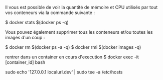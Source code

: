 Il vous est possible de voir la quantité de mémoire et CPU utilisés par tout vos conteneurs via la commande suivante :

$ docker stats $(docker ps -q)

Vous pouvez également supprimer tous les conteneurs et/ou toutes les images d'un coup :

$ docker rm $(docker ps -a -q)
$ docker rmi $(docker images -q)

rentrer dans un container en cours d'execution
$ docker exec -it [container_id] bash

sudo echo '127.0.0.1 localurl.dev' | sudo tee -a /etc/hosts